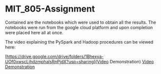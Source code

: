 # MIT_805-Assignment

Contained are the notebooks which were used to obtain all the results. The notebooks were run from the google cloud platform and upon completion were placed here
all at once.

The video explaining the PySpark and Hadoop procedures can be viewed here:

[https://drive.google.com/drive/folders/1Bhexya-UOf0xwscLjhdzmphalsRnPjdX?usp=sharing](Video Demonstration)
[Video Demonstration](https://drive.google.com/drive/folders/1Bhexya-UOf0xwscLjhdzmphalsRnPjdX?usp=sharing)
